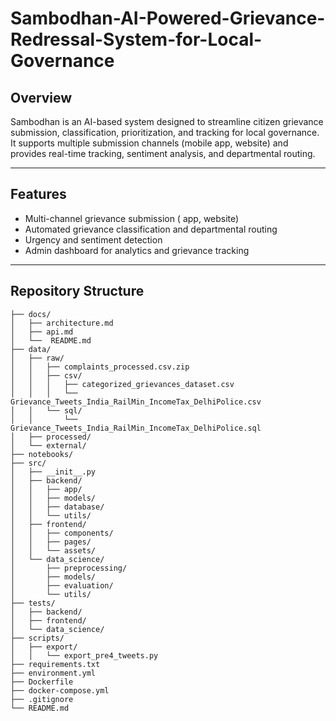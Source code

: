# Sambodhan-AI-Powered-Grievance-Redressal-System-for-Local-Governance



## Overview

Sambodhan is an AI-based system designed to streamline citizen grievance submission, classification, prioritization, and tracking for local governance. It supports multiple submission channels (mobile app, website) and provides real-time tracking, sentiment analysis, and departmental routing.

---

## Features
- Multi-channel grievance submission ( app, website)
- Automated grievance classification and departmental routing
- Urgency and sentiment detection
- Admin dashboard for analytics and grievance tracking

---

## Repository Structure

```
├── docs/
│   ├── architecture.md
│   ├── api.md
│   └──  README.md
├── data/
│   ├── raw/
│   │   ├── complaints_processed.csv.zip
│   │   ├── csv/
│   │   │   ├── categorized_grievances_dataset.csv
│   │   │   └── Grievance_Tweets_India_RailMin_IncomeTax_DelhiPolice.csv
│   │   └── sql/
│   │       └── Grievance_Tweets_India_RailMin_IncomeTax_DelhiPolice.sql
│   ├── processed/
│   └── external/
├── notebooks/
├── src/
│   ├── __init__.py
│   ├── backend/
│   │   ├── app/
│   │   ├── models/
│   │   ├── database/
│   │   └── utils/
│   ├── frontend/
│   │   ├── components/
│   │   ├── pages/
│   │   └── assets/
│   └── data_science/
│       ├── preprocessing/
│       ├── models/
│       ├── evaluation/
│       └── utils/
├── tests/
│   ├── backend/
│   ├── frontend/
│   └── data_science/
├── scripts/
│   ├── export/
│   │   └── export_pre4_tweets.py
├── requirements.txt
├── environment.yml
├── Dockerfile
├── docker-compose.yml
├── .gitignore
└── README.md
```

